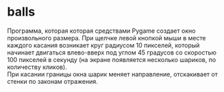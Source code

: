 # balls
Программа, которая которая средствами Pygame создает окно произвольного размера. При щелчке левой кнопкой мыши в месте каждого касания возникает круг радиусом 10 пикселей, который начинает двигаться влево-вверх под углом 45 градусов со скоростью 100 пикселей в секунду (на экране появляется несколько шариков, по количеству кликов).  
При касании границы окна шарик меняет направление, отскакивает от стенки по законам отражения.
